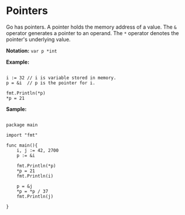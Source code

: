 # Pointers

Go has pointers. A pointer holds the memory address of a value. The `&` operator generates a pointer to an operand. The `*` operator denotes the pointer's underlying value. 

**Notation:** `var p *int`

**Example:**

``` golang

i := 32 // i is variable stored in memory. 
p = &i  // p is the pointer for i. 

fmt.Println(*p)
*p = 21

```

**Sample:**

``` golang 

package main 

import "fmt"

func main(){
	i, j := 42, 2700
	p := &i

	fmt.Println(*p)
	*p = 21
	fmt.Println(i)

	p = &j
	*p = *p / 37
	fmt.Println(j)

}

```


